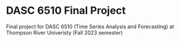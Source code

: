 # DASC 6510 Final Project
 Final project for DASC 6510 (Time Series Analysis and Forecasting) at Thompson River Univeristy (Fall 2023 semester)
